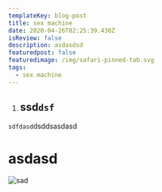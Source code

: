 ```yaml
---
templateKey: blog-post
title: sex machine
date: 2020-04-26T02:25:39.430Z
isReview: false
description: asdasdsd
featuredpost: false
featuredimage: /img/safari-pinned-tab.svg
tags:
  - sex machine
---
```

1. ## **ssd**`dsf`

`sdfdasd`dsddsasdasd









# asdasd



![sad](/img/big-duck_transparent.png "asdsd")
